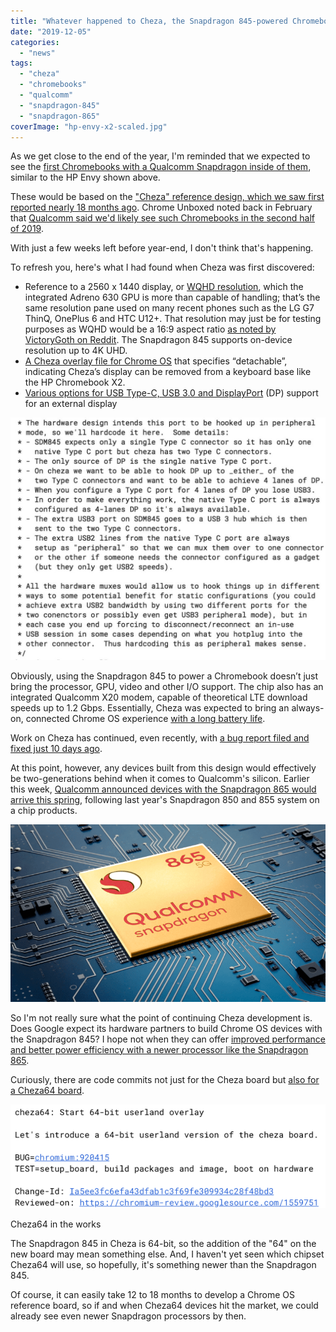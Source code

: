 ```yaml
---
title: "Whatever happened to Cheza, the Snapdragon 845-powered Chromebook?"
date: "2019-12-05"
categories: 
  - "news"
tags: 
  - "cheza"
  - "chromebooks"
  - "qualcomm"
  - "snapdragon-845"
  - "snapdragon-865"
coverImage: "hp-envy-x2-scaled.jpg"
---
```


As we get close to the end of the year, I'm reminded that we expected to see the [first Chromebooks with a Qualcomm Snapdragon inside of them](https://www.aboutchromebooks.com/news/cheza-detachable-chrome-tablet-like-pixel-slate-specs/), similar to the HP Envy shown above.

These would be based on the ["Cheza" reference design, which we saw first reported nearly 18 months ago](https://www.aboutchromebooks.com/news/cheza-lte-chromebook-detachable-snapdragon-845/). Chrome Unboxed noted back in February that [Qualcomm said we'd likely see such Chromebooks in the second half of 2019](https://chromeunboxed.com/qualcomm-snapdragon-chromebook-cheza-bright-display-high-res/).

With just a few weeks left before year-end, I don't think that's happening.

To refresh you, here's what I had found when Cheza was first discovered:

- Reference to a 2560 x 1440 display, or [WQHD resolution](https://chromium-review.googlesource.com/c/chromiumos/third_party/kernel/+/1024495/21/Documentation/devicetree/bindings/drm/msm/mdss-dsi-panel.txt), which the integrated Adreno 630 GPU is more than capable of handling; that’s the same resolution pane used on many recent phones such as the LG G7 ThinQ, OnePlus 6 and HTC U12+. That resolution may just be for testing purposes as WQHD would be a 16:9 aspect ratio [as noted by VictoryGoth on Reddit](https://www.reddit.com/r/chromeos/comments/8sw61b/cheza_is_a_qualcomm_845_detachable_chromebook/e12tw7q). The Snapdragon 845 supports on-device resolution up to 4K UHD.
- [A Cheza overlay file for Chrome OS](https://chromium-review.googlesource.com/c/chromiumos/third_party/hdctools/+/1008638/5/servo/data/servo_cheza_overlay.xml) that specifies “detachable”, indicating Cheza’s display can be removed from a keyboard base like the HP Chromebook X2.
- [Various options for USB Type-C, USB 3.0 and DisplayPort](https://chromium-review.googlesource.com/c/chromiumos/third_party/kernel/+/1108193/1/arch/arm64/boot/dts/qcom/sdm845-cheza.dtsi) (DP) support for an external display

[![cheza usb](images/cheza-usb-1024x788.jpeg)](https://www.aboutchromebooks.com/news/cheza-lte-chromebook-detachable-snapdragon-845/attachment/cheza-usb/)

Obviously, using the Snapdragon 845 to power a Chromebook doesn’t just bring the processor, GPU, video and other I/O support. The chip also has an integrated Qualcomm X20 modem, capable of theoretical LTE download speeds up to 1.2 Gbps. Essentially, Cheza was expected to bring an always-on, connected Chrome OS experience [with a long battery life](https://www.aboutchromebooks.com/news/why-cheza-snapdragon-845-chromebook-tablet-20-hours-battery-life/).

Work on Cheza has continued, even recently, with [a bug report filed and fixed just 10 days ago](https://bugs.chromium.org/p/chromium/issues/detail?id=1027980).

At this point, however, any devices built from this design would effectively be two-generations behind when it comes to Qualcomm's silicon. Earlier this week, [Qualcomm announced devices with the Snapdragon 865 would arrive this spring](https://www.qualcomm.com/news/releases/2019/12/04/qualcomm-introduces-worlds-most-advanced-5g-mobile-platform), following last year's Snapdragon 850 and 855 system on a chip products.

![](images/qualcomm-snapdragon-865-5g-mobile-platform-hero-image-800x450.png)

So I'm not really sure what the point of continuing Cheza development is. Does Google expect its hardware partners to build Chrome OS devices with the Snapdragon 845? I hope not when they can offer [improved performance and better power efficiency with a newer processor like the Snapdragon 865](https://www.qualcomm.com/products/snapdragon-865-5g-mobile-platform).

Curiously, there are code commits not just for the Cheza board but [also for a Cheza64 board](https://chromium-review.googlesource.com/c/chromiumos/overlays/board-overlays/+/1923341).

![](images/Screenshot-2019-12-05-at-11.57.44-AM.png)

Cheza64 in the works

The Snapdragon 845 in Cheza is 64-bit, so the addition of the "64" on the new board may mean something else. And, I haven't yet seen which chipset Cheza64 will use, so hopefully, it's something newer than the Snapdragon 845.

Of course, it can easily take 12 to 18 months to develop a Chrome OS reference board, so if and when Cheza64 devices hit the market, we could already see even newer Snapdragon processors by then.
